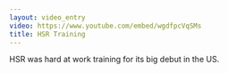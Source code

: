 ```yaml
---
layout: video_entry
video: https://www.youtube.com/embed/wgdfpcVqSMs
title: HSR Training
---
```


HSR was hard at work training for its big debut in the US.

